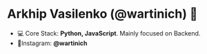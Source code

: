 <h1 align="left">Arkhip Vasilenko (@wartinich) 👋</h1>

- 💻 Core Stack: **Python, JavaScript**. Mainly focused on Backend.
- 👨‍Instagram: **@wartinich**


